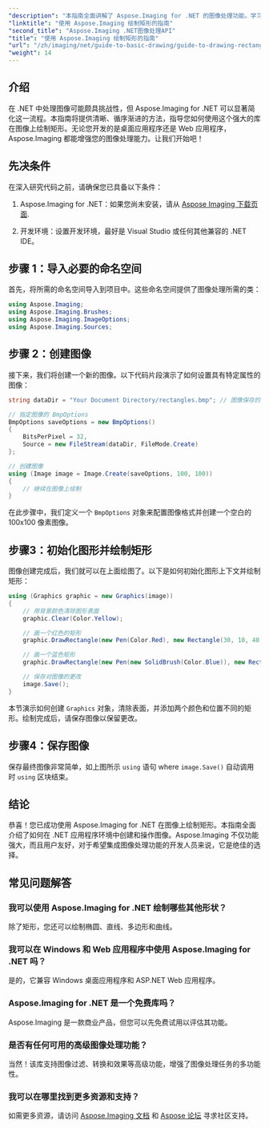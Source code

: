 ```yaml
---
"description": "本指南全面讲解了 Aspose.Imaging for .NET 的图像处理功能。学习如何创建和操作图像，尤其侧重于绘制自定义颜色和大小的矩形。"
"linktitle": "使用 Aspose.Imaging 绘制矩形的指南"
"second_title": "Aspose.Imaging .NET图像处理API"
"title": "使用 Aspose.Imaging 绘制矩形的指南"
"url": "/zh/imaging/net/guide-to-basic-drawing/guide-to-drawing-rectangle/"
"weight": 14
---
```


## 介绍

在 .NET 中处理图像可能颇具挑战性，但 Aspose.Imaging for .NET 可以显著简化这一流程。本指南将提供清晰、循序渐进的方法，指导您如何使用这个强大的库在图像上绘制矩形。无论您开发的是桌面应用程序还是 Web 应用程序，Aspose.Imaging 都能增强您的图像处理能力。让我们开始吧！

## 先决条件

在深入研究代码之前，请确保您已具备以下条件：

1. Aspose.Imaging for .NET：如果您尚未安装，请从 [Aspose Imaging 下载页面](https://releases。aspose.com/imaging/net/).

2. 开发环境：设置开发环境，最好是 Visual Studio 或任何其他兼容的 .NET IDE。

## 步骤 1：导入必要的命名空间

首先，将所需的命名空间导入到项目中。这些命名空间提供了图像处理所需的类：

```csharp
using Aspose.Imaging;
using Aspose.Imaging.Brushes;
using Aspose.Imaging.ImageOptions;
using Aspose.Imaging.Sources;
```

## 步骤 2：创建图像

接下来，我们将创建一个新的图像。以下代码片段演示了如何设置具有特定属性的图像：

```csharp
string dataDir = "Your Document Directory/rectangles.bmp"; // 图像保存的路径

// 指定图像的 BmpOptions
BmpOptions saveOptions = new BmpOptions()
{
    BitsPerPixel = 32,
    Source = new FileStream(dataDir, FileMode.Create)
};

// 创建图像
using (Image image = Image.Create(saveOptions, 100, 100))
{
    // 继续在图像上绘制
}
```

在此步骤中，我们定义一个 `BmpOptions` 对象来配置图像格式并创建一个空白的 100x100 像素图像。

## 步骤3：初始化图形并绘制矩形

图像创建完成后，我们就可以在上面绘图了。以下是如何初始化图形上下文并绘制矩形：

```csharp
using (Graphics graphic = new Graphics(image))
{
    // 用背景颜色清除图形表面
    graphic.Clear(Color.Yellow);

    // 画一个红色的矩形
    graphic.DrawRectangle(new Pen(Color.Red), new Rectangle(30, 10, 40, 80));

    // 画一个蓝色矩形
    graphic.DrawRectangle(new Pen(new SolidBrush(Color.Blue)), new Rectangle(10, 30, 80, 40));

    // 保存对图像的更改
    image.Save();
}
```

本节演示如何创建 `Graphics` 对象，清除表面，并添加两个颜色和位置不同的矩形。绘制完成后，请保存图像以保留更改。

## 步骤4：保存图像

保存最终图像非常简单，如上图所示 `using` 语句 where `image.Save()` 自动调用时 `using` 区块结束。

## 结论

恭喜！您已成功使用 Aspose.Imaging for .NET 在图像上绘制矩形。本指南全面介绍了如何在 .NET 应用程序环境中创建和操作图像。Aspose.Imaging 不仅功能强大，而且用户友好，对于希望集成图像处理功能的开发人员来说，它是绝佳的选择。

## 常见问题解答

### 我可以使用 Aspose.Imaging for .NET 绘制哪些其他形状？
除了矩形，您还可以绘制椭圆、直线、多边形和曲线。

### 我可以在 Windows 和 Web 应用程序中使用 Aspose.Imaging for .NET 吗？
是的，它兼容 Windows 桌面应用程序和 ASP.NET Web 应用程序。

### Aspose.Imaging for .NET 是一个免费库吗？
Aspose.Imaging 是一款商业产品，但您可以先免费试用以评估其功能。

### 是否有任何可用的高级图像处理功能？
当然！该库支持图像过滤、转换和效果等高级功能，增强了图像处理任务的多功能性。

### 我可以在哪里找到更多资源和支持？
如需更多资源，请访问 [Aspose.Imaging 文档](https://reference.aspose.com/imaging/net/) 和 [Aspose 论坛](https://forum.aspose.com/) 寻求社区支持。